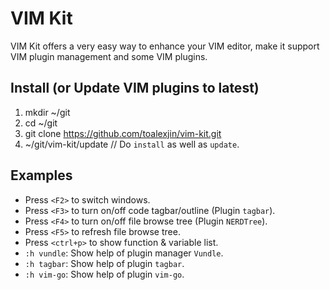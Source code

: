 # VIM Kit
VIM Kit offers a very easy way to enhance your VIM editor,
make it support VIM plugin management and some VIM plugins.

## Install (or Update VIM plugins to latest)
1. mkdir ~/git
3. cd ~/git
4. git clone https://github.com/toalexjin/vim-kit.git
5. ~/git/vim-kit/update // Do `install` as well as `update`.

## Examples
- Press `<F2>` to switch windows.
- Press `<F3>` to turn on/off code tagbar/outline (Plugin `tagbar`).
- Press `<F4>` to turn on/off file browse tree (Plugin `NERDTree`).
- Press `<F5>` to refresh file browse tree.
- Press `<ctrl+p>` to show function & variable list.
- `:h vundle`: Show help of plugin manager `Vundle`.
- `:h tagbar`: Show help of plugin `tagbar`.
- `:h vim-go`: Show help of plugin `vim-go`.

